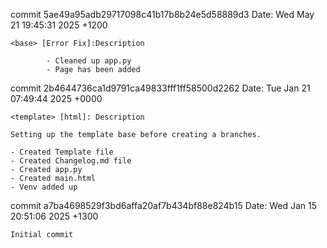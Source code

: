 commit 5ae49a95adb29717098c41b17b8b24e5d58889d3
Date:   Wed May 21 19:45:31 2025 +1200

    <base> [Error Fix]:Description
    
            - Cleaned up app.py
            - Page has been added

commit 2b4644736ca1d9791ca49833fff1ff58500d2262
Date:   Tue Jan 21 07:49:44 2025 +0000

    <template> [html]: Description
    
    Setting up the template base before creating a branches.
    
    - Created Template file
    - Created Changelog.md file
    - Created app.py
    - Created main.html
    - Venv added up

commit a7ba4698529f3bd6affa20af7b434bf88e824b15
Date:   Wed Jan 15 20:51:06 2025 +1300

    Initial commit

